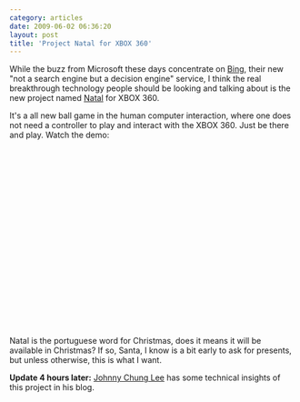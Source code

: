 ```yaml
---
category: articles
date: 2009-06-02 06:36:20
layout: post
title: 'Project Natal for XBOX 360'
---
```


<p>While the buzz from Microsoft these days concentrate on <a href="http://www.bing.com/">Bing</a>, their new "not a search engine but a decision engine" service, I think the real breakthrough technology people should be looking and talking about is the new project named <a href="http://www.xbox.com/en-US/live/projectnatal/">Natal</a> for XBOX 360.</p><p>It's a all new ball game in the human computer interaction, where one does not need a controller to play and interact with the XBOX 360. Just be there and play. Watch the demo:</p><iframe title="Project Natal for XBOX 360" width="480" height="300" data-src="//www.youtube.com/embed/oACt9R9z37U" frameborder="0" allowfullscreen></iframe><p><br />Natal is the portuguese word for Christmas, does it means it will be available in Christmas? If so, Santa, I know is a bit early to ask for presents, but unless otherwise, this is what I want.</p><p><strong>Update 4 hours later:</strong> <a href="http://procrastineering.blogspot.com/2009/06/project-natal.html">Johnny Chung Lee</a> has some technical insights of this project in his blog.</p>
